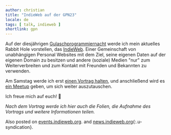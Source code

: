 ```yaml
---
author: christian
title: "IndieWeb auf der GPN23"
locale: de
tags: [ talk, indieweb ]
shortlink: gpn
---
```


Auf der diesjährigen [Gulaschprogrammiernacht][gulasch] werde ich mein aktuelles Rabbit Hole
vorstellen, das [IndieWeb][indieweb]. Einer Gemeinschaft von unabhängigen Personal Websites mit dem
Ziel, seine eigenen Daten auf der eigenen Domain zu besitzen und andere (soziale)
Medien "nur" zum Weiterverbreiten und zum Kontakt mit Freunden und Bekannten zu verwenden.

[gulasch]: https://entropia.de/GPN23
[indieweb]: https://indieweb.org/

Am Samstag werde ich erst [einen Vortrag halten](https://cfp.gulas.ch/gpn23/talk/RYNLPG/),
und anschließend wird es [ein Meetup](https://cfp.gulas.ch/gpn23/talk/VNSQZJ/) geben, um 
sich weiter auszutauschen.

Ich freue mich auf euch! 🚀

*Nach dem Vortrag werde ich hier auch die Folien, die Aufnahme des Vortrags und weitere Informationen teilen.*

Also posted on [events.indieweb.org](https://events.indieweb.org/2025/06/meetup-at-gulaschprogrammiernacht-in-karlsruhe-germany-oTBMLIAsmwpJ).
and [news.indieweb.org](https://news.indieweb.org/de){:.u-syndication}.
